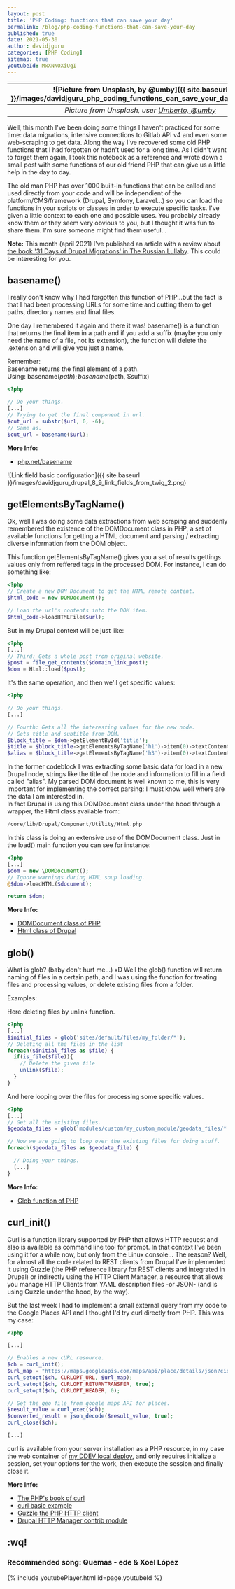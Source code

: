 ```yaml
---
layout: post
title: 'PHP Coding: functions that can save your day' 
permalink: /blog/php-coding-functions-that-can-save-your-day
published: true
date: 2021-05-30
author: davidjguru
categories: [PHP Coding]
sitemap: true
youtubeId: MxXNNOXiUgI
---
```


| ![Picture from Unsplash, by @umby]({{ site.baseurl }}/images/davidjguru_php_coding_functions_can_save_your_day_main.png) |
|:--:|
| *Picture from Unsplash, user [Umberto, @umby](https://unsplash.com/@umby)* |  

Well, this month I've been doing some things I haven't practiced for some time: data migrations, intensive connections to Gitlab API v4 and even some web-scraping to get data. Along the way I've recovered some old PHP functions that I had forgotten or hadn't used for a long time. As I didn't want to forget them again, I took this notebook as a reference and wrote down a small post with some functions of our old friend PHP that can give us a little help in the day to day.  
<!--more-->

The old man PHP has over 1000 built-in functions that can be called and used directly from your code and will be independient of the platform/CMS/framework (Drupal, Symfony, Laravel...) so you can load the functions in your scripts or classes in order to execute specific tasks. I've given a little context to each one and possible uses. You probably already know them or they seem very obvious to you, but I thought it was fun to share them. I'm sure someone might find them useful. .  

**Note:** This month (april 2021) I've published an article with a review about [the book '31 Days of Drupal Migrations' in The Russian Lullaby](https://www.therussianlullaby.com/blog/books-31-days-of-drupal-migrations). This could be interesting for you.  



## basename()

I really don't know why I had forgotten this function of PHP...but the fact is that I had been processing URLs for some time and cutting them to get paths, directory names and final files.  

One day I remembered it again and there it was! basename() is a function that returns the final item in a path and if you add a suffix (maybe you only need the name of a file, not its extension), the function will delete the .extension and will give you just a name.  

Remember:  
Basename returns the final element of a path.  
Using: basename($path);  basename($path, $suffix)

```php
<?php

// Do your things.
[...]
// Trying to get the final component in url.
$cut_url = substr($url, 0, -6);
// Same as.
$cut_url = basename($url);
```
**More Info:** 
+ [php.net/basename](https://www.php.net/manual/en/function.basename.php)


![Link field basic configuration]({{ site.baseurl }}/images/davidjguru_drupal_8_9_link_fields_from_twig_2.png)

## getElementsByTagName()

Ok, well I was doing some data extractions from web scraping and suddenly remembered the existence of 
the DOMDocument class in PHP, a set of available functions for getting a HTML document and parsing / extracting diverse information from the DOM object.  

This function getElementsByTagName() gives you a set of results gettings values only from reffered tags in the processed DOM. For instance, I can do something like:  

```php
<?php
// Create a new DOM Document to get the HTML remote content.
$html_code = new DOMDocument();

// Load the url's contents into the DOM item.
$html_code->loadHTMLFile($url); 
```

But in my Drupal context will be just like:  
```php 
<?php
[...]
// Third: Gets a whole post from original website.
$post = file_get_contents($domain_link_post);
$dom = Html::load($post);
``` 
It's the same operation, and then we'll get specific values:  
```php
<?php

// Do your things.
[...]

// Fourth: Gets all the interesting values for the new node. 
// Gets title and subtitle from DOM.
$block_title = $dom->getElementById('title');
$title = $block_title->getElementsByTagName('h1')->item(0)->textContent;
$alias = $block_title->getElementsByTagName('h3')->item(0)->textContent;
```
In the former codeblock I was extracting some basic data for load in a new Drupal node, strings like the title of the node and information to fill in a field called "alias". My parsed DOM document is well known to me, this is very important for implementing the correct parsing: I must know well where are the data I am interested in.  
In fact Drupal is using this DOMDocument class under the hood through a wrapper, the Html class available from:  

```php
/core/lib/Drupal/Component/Utility/Html.php
```
In this class is doing an extensive use of the DOMDocument class. Just in the load() main function you can see for instance:  
```php
<?php
[...]
$dom = new \DOMDocument();
// Ignore warnings during HTML soup loading.
@$dom->loadHTML($document);

return $dom;
```

**More Info:**  
+ [DOMDocument class of PHP](https://www.php.net/manual/en/class.domdocument.php)  
+ [Html class of Drupal](https://api.drupal.org/api/drupal/core%21lib%21Drupal%21Component%21Utility%21Html.php/class/Html/8.2.x)  
  
## glob()

What is glob? (baby don't hurt me...) xD Well the glob() function will return naming of files in a certain path, and I was using the function for treating files and processing values, or delete existing files from a folder.  

Examples:  

Here deleting files by unlink function.  
```php
<?php
[...]
$initial_files = glob('sites/default/files/my_folder/*');
// Deleting all the files in the list
foreach($initial_files as $file) {
  if(is_file($file)){
    // Delete the given file
    unlink($file); 
  }
}
```

And here looping over the files for processing some specific values. 
```php
<?php
[...]
// Get all the existing files.
$geodata_files = glob('modules/custom/my_custom_module/geodata_files/*');

// Now we are going to loop over the existing files for doing stuff.
foreach($geodata_files as $geodata_file) {

  // Doing your things.
  [...]
}

```

**More Info:**  
+ [Glob function of PHP](https://www.php.net/manual/en/function.glob.php)  



## curl_init()

Curl is a function library supported by PHP that allows HTTP request and also is available as command line tool for prompt. In that context I've been using it for a while now, but only from the Linux console... The reason? Well, for almost all the code related to REST clients from Drupal I've implemented it using Guzzle (the PHP reference library for REST clients and integrated in Drupal) or indirectly using the HTTP Client Manager, a resource that allows you manage HTTP Clients from YAML description files -or JSON- (and is using Guzzle under the hood, by the way). 

But the last week I had to implement a small external query from my code to the Google Places API and I thought I'd try curl directly from PHP. This was my case:  

```php
<?php

[...]

// Enables a new cURL resource.
$ch = curl_init();
$url_map = "https://maps.googleapis.com/maps/api/place/details/json?cid=" . $required_cid_code . "&key=" . $this->myConfig->get('google_places_api_key');
curl_setopt($ch, CURLOPT_URL, $url_map);
curl_setopt($ch, CURLOPT_RETURNTRANSFER, true); 
curl_setopt($ch, CURLOPT_HEADER, 0);

// Get the geo file from google maps API for places.
$result_value = curl_exec($ch);
$converted_result = json_decode($result_value, true);
curl_close($ch);

[...]
```

curl is available from your server installation as a PHP resource, in my case the web container of [my DDEV local deploy](https://www.digitalocean.com/community/tutorials/how-to-develop-a-drupal-9-website-on-your-local-machine-using-docker-and-ddev), and only requires initialize a session, set your options for the work, then execute the session and finally close it.  

**More Info:**  
+ [The PHP's book of curl](https://www.php.net/manual/en/book.curl.php)  
+ [curl basic example](https://www.php.net/manual/en/curl.examples-basic.php)  
+ [Guzzle the PHP HTTP client](https://docs.guzzlephp.org/en/stable/)  
+ [Drupal HTTP Manager contrib module](https://www.drupal.org/project/http_client_manager)  

## :wq!

### Recommended song: Quemas - ede & Xoel López

{% include youtubePlayer.html id=page.youtubeId %}

